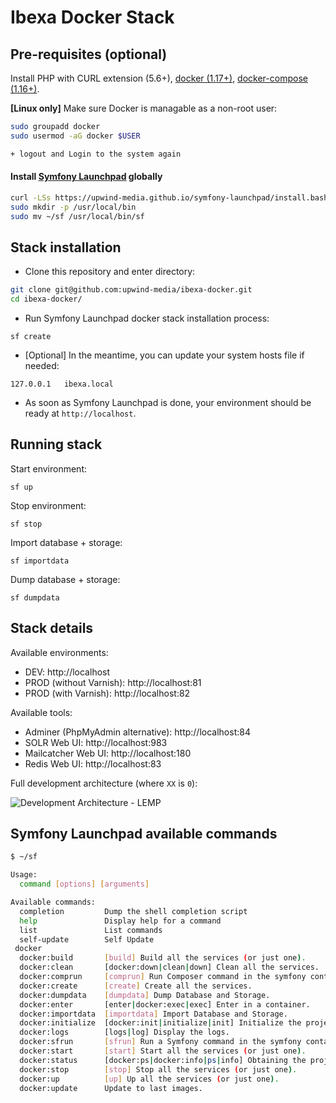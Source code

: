# Ibexa Docker Stack

## Pre-requisites (optional)

Install PHP with CURL extension (5.6+), [docker (1.17+)](https://docs.docker.com/engine/installation/), [docker-compose (1.16+)](https://docs.docker.com/compose/install/).

**[Linux only]** Make sure Docker is managable as a non-root user:
```bash
sudo groupadd docker
sudo usermod -aG docker $USER

+ logout and Login to the system again
```

#### Install [Symfony Launchpad](https://upwind-media.github.io/symfony-launchpad/) globally
```bash
curl -LSs https://upwind-media.github.io/symfony-launchpad/install.bash | bash
sudo mkdir -p /usr/local/bin
sudo mv ~/sf /usr/local/bin/sf
```

## Stack installation

* Clone this repository and enter directory:
```bash
git clone git@github.com:upwind-media/ibexa-docker.git
cd ibexa-docker/
```

* Run Symfony Launchpad docker stack installation process:
```
sf create
```

* [Optional] In the meantime, you can update your system hosts file if needed:
```
127.0.0.1	ibexa.local
```

* As soon as Symfony Launchpad is done, your environment should be ready at `http://localhost`.

## Running stack
Start environment:
```
sf up
```

Stop environment:
```
sf stop
```

Import database + storage:
```
sf importdata
```

Dump database + storage:
```
sf dumpdata
```

## Stack details
Available environments:
- DEV: http://localhost
- PROD (without Varnish): http://localhost:81
- PROD (with Varnish): http://localhost:82

Available tools:
- Adminer (PhpMyAdmin alternative): http://localhost:84
- SOLR Web UI: http://localhost:983
- Mailcatcher Web UI: http://localhost:180
- Redis Web UI: http://localhost:83

Full development architecture (where `XX` is `0`):

![Development Architecture - LEMP](https://ezsystems.github.io/launchpad/images/puml/LEMP_architecture.png)

## Symfony Launchpad available commands
```bash
$ ~/sf

Usage:
  command [options] [arguments]

Available commands:
  completion         Dump the shell completion script
  help               Display help for a command
  list               List commands
  self-update        Self Update
 docker
  docker:build       [build] Build all the services (or just one).
  docker:clean       [docker:down|clean|down] Clean all the services.
  docker:comprun     [comprun] Run Composer command in the symfony container.
  docker:create      [create] Create all the services.
  docker:dumpdata    [dumpdata] Dump Database and Storage.
  docker:enter       [enter|docker:exec|exec] Enter in a container.
  docker:importdata  [importdata] Import Database and Storage.
  docker:initialize  [docker:init|initialize|init] Initialize the project and all the services.
  docker:logs        [logs|log] Display the logs.
  docker:sfrun       [sfrun] Run a Symfony command in the symfony container.
  docker:start       [start] Start all the services (or just one).
  docker:status      [docker:ps|docker:info|ps|info] Obtaining the project information.
  docker:stop        [stop] Stop all the services (or just one).
  docker:up          [up] Up all the services (or just one).
  docker:update      Update to last images.
```